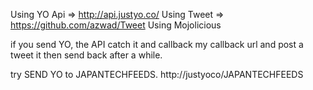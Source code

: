 Using YO Api => http://api.justyo.co/
Using Tweet  => https://github.com/azwad/Tweet
Using Mojolicious

if you send YO, the API catch it and callback my callback url and post a tweet it then send back after a while.

try SEND YO to JAPANTECHFEEDS. http://justyoco/JAPANTECHFEEDS


